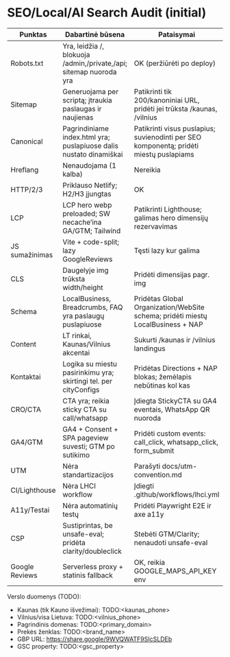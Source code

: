 # SEO/Local/AI Search Audit (initial)

Punktas | Dabartinė būsena | Pataisymai | Failai/commit
---|---|---|---
Robots.txt | Yra, leidžia /, blokuoja /admin,/private,/api; sitemap nuoroda yra | OK (peržiūrėti po deploy) | robots.txt
Sitemap | Generuojama per scriptą; įtraukia paslaugas ir naujienas | Patikrinti tik 200/kanoniniai URL, pridėti jei trūksta /kaunas, /vilnius | scripts/generate-sitemap.js
Canonical | Pagrindiniame index.html yra; puslapiuose dalis nustato dinamiškai | Patikrinti visus puslapius; suvienodinti per SEO komponentą; pridėti miestų puslapiams | index.html, src/components/SEO.tsx, src/pages/city/*
Hreflang | Nenaudojama (1 kalba) | Nereikia | -
HTTP/2/3 | Priklauso Netlify; H2/H3 įjungtas | OK | netlify
LCP | LCP hero webp preloaded; SW necache’ina GA/GTM; Tailwind | Patikrinti Lighthouse; galimas hero dimensijų rezervavimas | index.html, images
JS sumažinimas | Vite + code-split; lazy GoogleReviews | Tęsti lazy kur galima | src/components/Lazy*
CLS | Daugelyje img trūksta width/height | Pridėti dimensijas pagr. img | src/pages/Home.tsx ir kt. TODO
Schema | LocalBusiness, Breadcrumbs, FAQ yra paslaugų puslapiuose | Pridėtas Global Organization/WebSite schema; pridėti miestų LocalBusiness + NAP | src/components/GlobalSchema.tsx, src/pages/city/*
Content | LT rinkai, Kaunas/Vilnius akcentai | Sukurti /kaunas ir /vilnius landingus | src/pages/city/*.tsx TODO
Kontaktai | Logika su miestu pasirinkimu yra; skirtingi tel. per cityConfigs | Pridėtas Directions + NAP blokas; žemėlapis nebūtinas kol kas | src/pages/Contact.tsx
CRO/CTA | CTA yra; reikia sticky CTA su call/whatsapp | Įdiegta StickyCTA su GA4 eventais, WhatsApp QR nuoroda | src/components/StickyCTA.tsx
GA4/GTM | GA4 + Consent + SPA pageview suvesti; GTM po sutikimo | Pridėti custom events: call_click, whatsapp_click, form_submit | src/lib/analytics.ts TODO
UTM | Nėra standartizacijos | Parašyti docs/utm-convention.md | docs/utm-convention.md
CI/Lighthouse | Nėra LHCI workflow | Įdiegti .github/workflows/lhci.yml | .github/workflows/lhci.yml
A11y/Testai | Nėra automatinių testų | Pridėti Playwright E2E ir axe a11y | tests/e2e/*, tests/a11y/* TODO
CSP | Sustiprintas, be unsafe-eval; pridėta clarity/doubleclick | Stebėti GTM/Clarity; nenaudoti unsafe-eval | netlify.toml
Google Reviews | Serverless proxy + statinis fallback | OK, reikia GOOGLE_MAPS_API_KEY env | netlify/functions/google-reviews.js, GoogleReviews.tsx

Verslo duomenys (TODO):
- Kaunas (tik Kauno išvežimai): TODO:<kaunas_phone>
- Vilnius/visa Lietuva: TODO:<vilnius_phone>
- Pagrindinis domenas: TODO:<primary_domain>
- Prekės ženklas: TODO:<brand_name>
- GBP URL: https://share.google/9WVQWATF9SIcSLDEb
- GSC property: TODO:<gsc_property>
